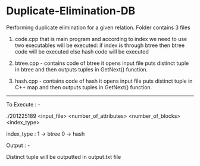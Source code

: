 # Duplicate-Elimination-DB
Performing duplicate elimination for a given relation.
Folder contains 3 files
1) code.cpp that is main program and according to index we need to use two executables will be 
   executed:
   if index is through btree then btree code will be executed
   else hash code will be executed

2) btree.cpp - contains code of btree it opens input file puts distinct tuple in btree and then outputs tuples in GetNext() function.

3) hash.cpp - contains code of hash it opens input file puts distinct tuple in C++ map and then outputs tuples in GetNext() function.


-------------------------------------------------------------------------------------------

To Execute : -

./201225189 <input_file> <number_of_attributes> <number_of_blocks> <index_type>

index_type :
1 -> btree
0 -> hash


Output : -

Distinct tuple will be outputted in output.txt file


